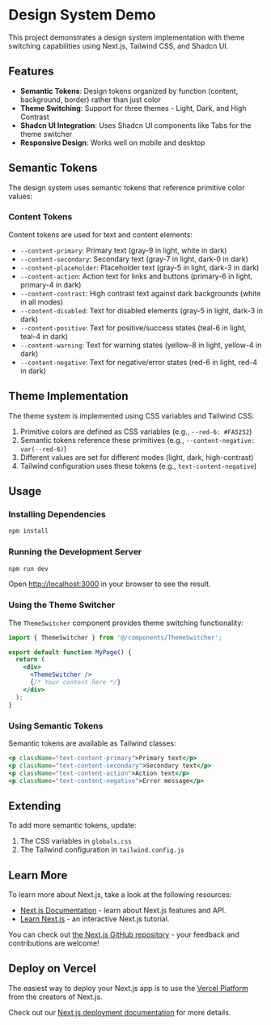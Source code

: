 # Design System Demo

This project demonstrates a design system implementation with theme switching capabilities using Next.js, Tailwind CSS, and Shadcn UI.

## Features

- **Semantic Tokens**: Design tokens organized by function (content, background, border) rather than just color
- **Theme Switching**: Support for three themes - Light, Dark, and High Contrast
- **Shadcn UI Integration**: Uses Shadcn UI components like Tabs for the theme switcher
- **Responsive Design**: Works well on mobile and desktop

## Semantic Tokens

The design system uses semantic tokens that reference primitive color values:

### Content Tokens

Content tokens are used for text and content elements:

- `--content-primary`: Primary text (gray-9 in light, white in dark)
- `--content-secondary`: Secondary text (gray-7 in light, dark-0 in dark)
- `--content-placeholder`: Placeholder text (gray-5 in light, dark-3 in dark)
- `--content-action`: Action text for links and buttons (primary-6 in light, primary-4 in dark)
- `--content-contrast`: High contrast text against dark backgrounds (white in all modes)
- `--content-disabled`: Text for disabled elements (gray-5 in light, dark-3 in dark)
- `--content-positive`: Text for positive/success states (teal-6 in light, teal-4 in dark)
- `--content-warning`: Text for warning states (yellow-8 in light, yellow-4 in dark)
- `--content-negative`: Text for negative/error states (red-6 in light, red-4 in dark)

## Theme Implementation

The theme system is implemented using CSS variables and Tailwind CSS:

1. Primitive colors are defined as CSS variables (e.g., `--red-6: #FA5252`)
2. Semantic tokens reference these primitives (e.g., `--content-negative: var(--red-6)`)
3. Different values are set for different modes (light, dark, high-contrast)
4. Tailwind configuration uses these tokens (e.g., `text-content-negative`)

## Usage

### Installing Dependencies

```bash
npm install
```

### Running the Development Server

```bash
npm run dev
```

Open [http://localhost:3000](http://localhost:3000) in your browser to see the result.

### Using the Theme Switcher

The `ThemeSwitcher` component provides theme switching functionality:

```jsx
import { ThemeSwitcher } from '@/components/ThemeSwitcher';

export default function MyPage() {
  return (
    <div>
      <ThemeSwitcher />
      {/* Your content here */}
    </div>
  );
}
```

### Using Semantic Tokens

Semantic tokens are available as Tailwind classes:

```jsx
<p className="text-content-primary">Primary text</p>
<p className="text-content-secondary">Secondary text</p>
<p className="text-content-action">Action text</p>
<p className="text-content-negative">Error message</p>
```

## Extending

To add more semantic tokens, update:

1. The CSS variables in `globals.css`
2. The Tailwind configuration in `tailwind.config.js`

## Learn More

To learn more about Next.js, take a look at the following resources:

- [Next.js Documentation](https://nextjs.org/docs) - learn about Next.js features and API.
- [Learn Next.js](https://nextjs.org/learn) - an interactive Next.js tutorial.

You can check out [the Next.js GitHub repository](https://github.com/vercel/next.js) - your feedback and contributions are welcome!

## Deploy on Vercel

The easiest way to deploy your Next.js app is to use the [Vercel Platform](https://vercel.com/new?utm_medium=default-template&filter=next.js&utm_source=create-next-app&utm_campaign=create-next-app-readme) from the creators of Next.js.

Check out our [Next.js deployment documentation](https://nextjs.org/docs/app/building-your-application/deploying) for more details.

